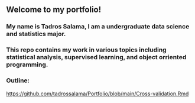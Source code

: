 ## Welcome to my portfolio!
### My name is Tadros Salama, I am a undergraduate data science and statistics major.
### This repo contains my work in various topics including statistical analysis, supervised learning, and object orriented programming.

### Outline:
https://github.com/tadrossalama/Portfolio/blob/main/Cross-validation.Rmd



